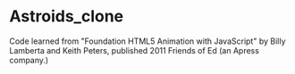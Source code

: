 # Astroids_clone

Code learned from "Foundation HTML5 Animation with JavaScript" by Billy Lamberta and Keith Peters, published 2011 Friends of Ed (an Apress company.)